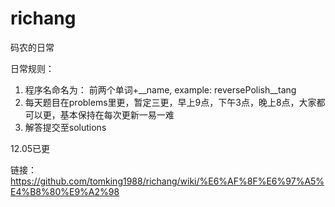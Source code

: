 richang
=======

码农的日常

日常规则：
  1. 程序名命名为： 前两个单词+__name, example: reversePolish__tang
  2. 每天题目在problems里更，暂定三更，早上9点，下午3点，晚上8点，大家都可以更，基本保持在每次更新一易一难
  3. 解答提交至solutions

12.05已更

链接：https://github.com/tomking1988/richang/wiki/%E6%AF%8F%E6%97%A5%E4%B8%80%E9%A2%98
